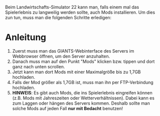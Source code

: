 Beim Landwirtschafts-Simulator 22 kann man, falls einem mal das Spielerlebnis zu langweilig werden sollte, auch Mods installieren. Um dies zun tun, muss man die folgenden Schritte erledigen:

# Anleitung

1. Zuerst muss man das GIANTS-Webinterface des Servers im Webbrowser öffnen, um den Server anzuhalten.
2. Danach muss man auf den Punkt "Mods" klicken bzw. tippen und dort ganz nach unten scrollen.
3. Jetzt kann man dort Mods mit einer Maximalgröße bis zu 1,7GB hochladen.
4. Falls der Mod größer als 1,7GB ist, muss man ihn per FTP-Verbindung hochladen.
5. <b>HINWEIS</b>: Es gibt auch Mods, die ins Spielerlebnis eingreifen können (z.B. Mods mit Jahreszeiten oder Wetterverhältnissen). Dabei kann es zum Laggen oder hängen des Servers kommen. Deshalb sollte man solche Mods auf jeden Fall <b>nur mit Bedacht</b> benutzen!
